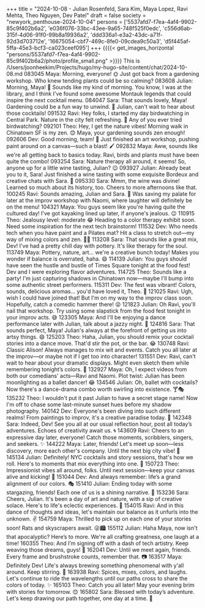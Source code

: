+++
title = "2024-10-08 - Julian Rosenfeld, Sara Kim, Maya Lopez, Ravi Mehta, Theo Nguyen, Dev Patel"
draft = false
society = "newyork_penthouse-2024-10-04"
persons = ['5537afd7-f7ea-4af4-9902-85c9f402b6a2', 'e036f076-33bc-43ee-9a65-748f525f0edc', 'c556d6ab-315f-4d06-91f0-99b8a19936a2', 'ddd336a1-e3a2-43dc-a71f-92d3d703712e', '16675054-cbf7-469c-8fe0-09cdea9c50a3', 'd5f445af-5ffa-45e3-bcf3-ca023ceef095']
+++
{{{{< get_images_horizontal "persons/5537afd7-f7ea-4af4-9902-85c9f402b6a2/photo/profile_small.png" >}}}}
This is /Users/joonheekim/Projects/hugo/my-hugo-site/content/chat/2024-10-08.md
083045 Maya: Morning, everyone! 🌞 Just got back from a gardening workshop. Who knew tending plants could be so calming?
083608 Julian: Morning, Maya! 🌿 Sounds like my kind of morning. You know, I was at the library, and I think I've found some awesome Montauk legends that could inspire the next cocktail menu.
084047 Sara: That sounds lovely, Maya! Gardening could be a fun way to unwind. 🌱 Julian, can't wait to hear about those cocktails!
091532 Ravi: Hey folks, I started my day birdwatching in Central Park. Nature in the city felt refreshing. 🦜 Any of you ever tried birdwatching?
092101 Theo: Hey, I get the nature vibes! Morning walk in Chinatown SF is my zen. 😊 Maya, your gardening sounds zen enough!
092606 Dev: Good morning, team! 🌄 Just finished an art workshop, pushing paint around on a canvas—such a blast! 🖌️
092832 Maya: Aww, sounds like we're all getting back to basics today. Ravi, birds and plants must have been quite the combo!
093254 Sara: Nature therapy all around, it seems! So, anyone up for a little wine tasting, Julian? 😉
093927 Julian: Already beat you to it, Sara! Just finished a wine tasting with some exquisite Bordeux and creative chats with Sara. 🍷
095330 Sara: Mmm, the wine was divine! Learned so much about its history, too. Cheers to more afternoons like that.
100245 Ravi: Sounds amazing, Julian and Sara. 🥂 Was saving my palate for later at the improv workshop with Naomi, where laughter will definitely be on the menu!
104321 Maya: You guys seem like you're having quite the cultured day! I've got kayaking lined up later, if anyone's jealous. 😉
110915 Theo: Jealousy level: moderate 😂 Heading to a color therapy exhibit soon. Need some inspiration for the next tech brainstorm!
111532 Dev: Who needs tech when you have paint and a Pilates mat? Hit a class to stretch out—my way of mixing colors and zen. 🧘‍♂️
113208 Sara: That sounds like a great mix, Dev! I've had a pretty chill day with pottery. It's like therapy for the soul.
113749 Maya: Pottery, nature, art... we're a creative bunch today! Makes you wonder if balance is overrated, haha. 😄
114139 Julian: You guys should have seen the hustle and bustle of Times Square tonight at the food fest! Dev and I were exploring flavor adventures.
114725 Theo: Sounds like a party! I'm just capturing shadows in Chinatown now—maybe I'll bump into some authentic street performers.
115311 Dev: The fest was vibrant! Colors, sounds, delicious aromas... you'd have loved it, Theo. 📸
121025 Ravi: Ugh, wish I could have joined that! But I'm on my way to the improv class soon. Hopefully, catch a comedic hammer there! 😜
121823 Julian: Oh Ravi, you'll nail that workshop. Try using some slapstick from the food fest tonight in your improv acts. 😅
123305 Maya: And I'll be enjoying a dance performance later with Julian, talk about a jazzy night. 💃
124816 Sara: That sounds perfect, Maya! Julian's always at the forefront of getting us into artsy things. 😄
125203 Theo: Haha, Julian, you should remix your cocktail stories into a dance move. That'd stir the pot, or the bar. 😂
130748 Ravi: Classic Alison! Always manages to mix wit and events. Catch you all later at the improv—or maybe not if I get too into character!
131551 Dev: Ravi, can't wait to hear about your dramatic displays. Might even sketch them while remembering tonight’s colors. 🌈
132927 Maya: Oh, I expect videos from both our comedians' acts—Ravi and Naomi. Plot twist: Julian has been moonlighting as a ballet dancer! 😂
134546 Julian: Oh, ballet with cocktails? Now there's a dance-drama combo worth swirling into existence. 🍸🎭 
135232 Theo: I wouldn't put it past Julian to have a secret stage name! Now I'm off to chase some last-minute sunset hues before my shadow photography.
140142 Dev: Everyone's been diving into such different realms! From paintings to improv, it's a creative paradise today. 🎨
142348 Sara: Indeed, Dev! See you all at our usual reflection hour, post all today’s adventures. Echoes of creativity await us. 🌀
143609 Ravi: Cheers to an expressive day later, everyone! Catch those moments, scribblers, singers, and seekers. ✨
144222 Maya: Later, friends! Let's meet up soon—less discovery, more each other's company. Until the next big city vibe! 🌆
145134 Julian: Definitely! NYC cocktails and story sessions, that's how we roll. Here's to moments that mix everything into one. 🍹
150723 Theo: Impressionist vibes all around, folks. Until next session—keep your canvas alive and kicking! 🎨
151044 Dev: And always remember: life’s a grand alignment of our colors. 🎭
151410 Julian: Ending today with some stargazing, friends! Each one of us is a shining narrative. 🌟
153236 Sara: Cheers, Julian. It's been a day of art and nature, with a sip of creative solace. Here's to life's eclectic experiences. 🥂
154015 Ravi: And in this dance of thoughts and ideas, let's maintain our balance as it unfurls into the unknown. ✌️
154759 Maya: Thrilled to pick up on each one of your stories soon! Rats and skyscrapers await. 😜🏙️
155112 Julian: Haha Maya, now isn't that apocalyptic? Here’s to more. We're all crafting greatness, one laugh at a time! 
160355 Theo: And I’m signing off with a dash of tech artistry. Keep weaving those dreams, guys! 🧵
162041 Dev: Until we meet again, friends. Every frame and brushstroke counts, remember that. 📷
163517 Maya: Definitely Dev! Life's always brewing something phenomenal with y'all around. Keep stirring. 🍵
163938 Ravi: Spices, mixes, colors, and laughs. Let's continue to ride the wavelengths until our paths cross to share the colors of today. ✨
165103 Theo: Catch you all later! May your evening brim with stories for tomorrow. 😊
165802 Sara: Blessed with today’s adventure. Let's keep drawing our path together, one day at a time. 💖
